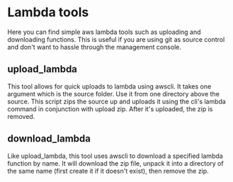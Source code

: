 # Lambda tools  
Here you can find simple aws lambda tools such as uploading and downloading functions. This is useful if you are using git as source control and don't want to hassle through the management console.  
  
## upload_lambda
This tool allows for quick uploads to lambda using awscli. It takes one argument which is the source folder. Use it from one directory above the source. This script zips the source up and uploads it using the cli's lambda command in conjunction with upload zip. After it's uploaded, the zip is removed.  
  
## download_lambda
Like upload_lambda, this tool uses awscli to download a specified lambda function by name. It will download the zip file, unpack it into a directory of the same name (first create it if it doesn't exist), then remove the zip.
